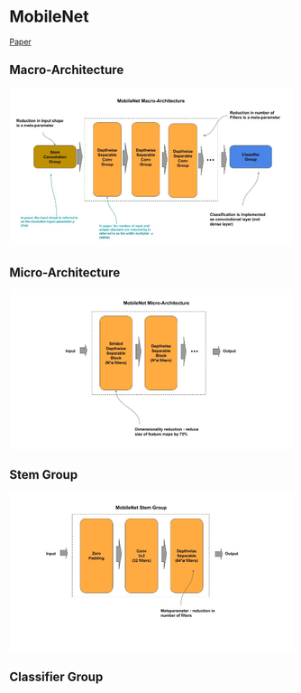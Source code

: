 
# MobileNet

[Paper](https://arxiv.org/pdf/1704.04861.pdf)

## Macro-Architecture

<img src='macro.jpg'>

## Micro-Architecture

<img src="micro.jpg">

## Stem Group

<img src="stem.jpg">

## Classifier Group

